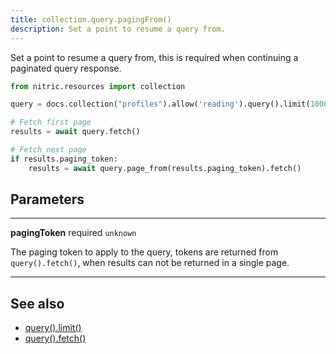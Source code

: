 ```yaml
---
title: collection.query.pagingFrom()
description: Set a point to resume a query from.
---
```


Set a point to resume a query from, this is required when continuing a paginated query response.

```python
from nitric.resources import collection

query = docs.collection("profiles").allow('reading').query().limit(1000)

# Fetch first page
results = await query.fetch()

# Fetch next page
if results.paging_token:
    results = await query.page_from(results.paging_token).fetch()
```

## Parameters

---

**pagingToken** required `unknown`

The paging token to apply to the query, tokens are returned from `query().fetch()`, when results can not be returned in a single page.

---

## See also

- [query().limit()](./collection-query-limit.md)
- [query().fetch()](./collection-query-where.md)

